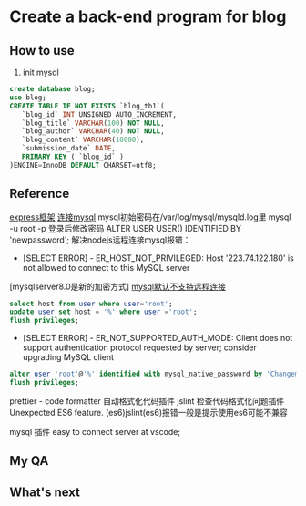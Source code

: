 # Create a back-end program for blog

## How to use

1. init mysql

```sql
create database blog;
use blog;
CREATE TABLE IF NOT EXISTS `blog_tb1`(
   `blog_id` INT UNSIGNED AUTO_INCREMENT,
   `blog_title` VARCHAR(100) NOT NULL,
   `blog_author` VARCHAR(40) NOT NULL,
   `blog_content` VARCHAR(10000),
   `submission_date` DATE,
   PRIMARY KEY ( `blog_id` )
)ENGINE=InnoDB DEFAULT CHARSET=utf8;
```

## Reference

[express框架](https://www.runoob.com/nodejs/nodejs-express-framework.html)
[连接mysql](https://www.runoob.com/nodejs/nodejs-mysql.html)
mysql初始密码在/var/log/mysql/mysqld.log里
mysql -u root -p 登录后修改密码
ALTER USER USER() IDENTIFIED BY 'newpassword';
解决nodejs远程连接mysql报错：

- [SELECT ERROR] -  ER_HOST_NOT_PRIVILEGED: Host '223.74.122.180' is not allowed to connect to this MySQL server

[mysqlserver8.0是新的加密方式]
[mysql默认不支持远程连接](https://blog.csdn.net/qq_24264965/article/details/120617481)

```sql
select host from user where user='root';
update user set host = '%' where user ='root';
flush privileges;
```

- [SELECT ERROR] -  ER_NOT_SUPPORTED_AUTH_MODE: Client does not support authentication protocol requested by server; consider upgrading MySQL client

```sql
alter user 'root'@'%' identified with mysql_native_password by 'Changeme_123';
flush privileges;
```

prettier - code formatter 自动格式化代码插件
jslint 检查代码格式化问题插件
Unexpected ES6 feature. (es6)jslint(es6)报错一般是提示使用es6可能不兼容

mysql 插件 easy to connect server at vscode;

## My QA

## What's next
